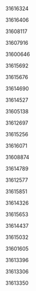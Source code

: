31616324

31616406

31608117

31607916

31600646

31615692

31615676

31614690

31614527

31605138

31612697

31615256

31616071

31608874

31614789

31612577

31615851

31614326

31615653

31614437

31615032

31601605

31613396

31613306

31613350

